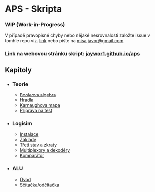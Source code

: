 # APS - Skripta

### WIP (Work-in-Progress)

V případě pravopisné chyby nebo nějaké nesrovnalosti založte issue v tomhle repu viz. [link](https://github.com/jaywor1/aps/issues/new?assignees=jaywor1&labels=bug&projects=&template=chyba.md&title=%5BBUG%5D+) nebo pište na misa.javor@gmail.com

### Link na webovou stránku skript: [jaywor1.github.io/aps](http://jaywor1.github.io/aps)

## Kapitoly

- ### Teorie
	- [Booleova algebra](/kapitoly/booleova-algebra.md)
	- [Hradla](/kapitoly/hradla.md)
	- [Karnaughova mapa](/kapitoly/karnaughova-mapa.md)
    - [Příprava na test](/kapitoly/teorie-priprava-test.md)

- ### Logisim
	- [Instalace](/kapitoly/logisim-instalace.md)
    - [Základy](/kapitoly/logisim-zaklady.md)
	- [Třetí stav a zkraty](/kapitoly/stavy.md)
	- [Multiplexory a dekodéry](/kapitoly/multiplexory-dekodery.md)
	- [Komparátor](/kapitoly/komparator.md)

- ### ALU
	- [Úvod](/kapitoly/alu-uvod.md)
	- [Sčítačka/odčítačka](/kapitoly/alu-scitacka.md)
